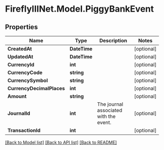# FireflyIIINet.Model.PiggyBankEvent

## Properties

Name | Type | Description | Notes
------------ | ------------- | ------------- | -------------
**CreatedAt** | **DateTime** |  | [optional] 
**UpdatedAt** | **DateTime** |  | [optional] 
**CurrencyId** | **int** |  | [optional] 
**CurrencyCode** | **string** |  | [optional] 
**CurrencySymbol** | **string** |  | [optional] 
**CurrencyDecimalPlaces** | **int** |  | [optional] 
**Amount** | **string** |  | [optional] 
**JournalId** | **int** | The journal associated with the event. | [optional] 
**TransactionId** | **int** |  | [optional] 

[[Back to Model list]](../README.md#documentation-for-models) [[Back to API list]](../README.md#documentation-for-api-endpoints) [[Back to README]](../README.md)

